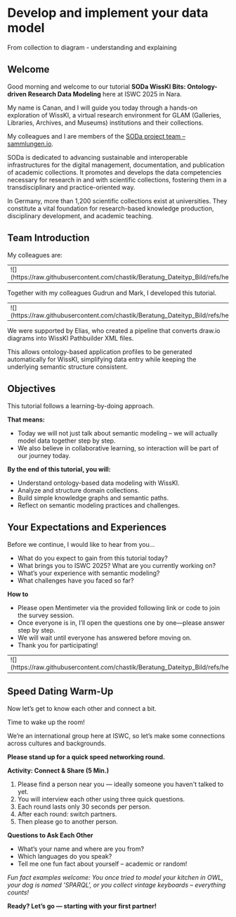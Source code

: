 <!--
*titel:
*author:in/urheber:in: 
orcid: 
email: SODa@sammlungen.io
*lizenz: cc by
lizenzlink: https://creativecommons.org/
*persistenter OER link: 
language: 
version:  v1
beschreibung: 
format: SODa WissKI How-to-Tutorial
modultitel: 
modul: Unit 1
einheitstitel: Welcome and warm-up 
eiheit: Einheit 1
lernziel: 

baustein:
zielgruppe: https://zenodo.org/records/15574575
gestaltungsprinzip: 
keywords: ???
erstellungsdatum: 

technische metadaten:
medientyp: text
dateiformat: .md
dauer: 
größe:
software: Web

icon: https://github.com/chastik/Beratung_Dateityp_Bild/refs/heads/main/resources/SODa-Logo_full.svg

link: https://raw.githubusercontent.com/chastik/WissKI/refs/heads/main/soda.css

-->



# Develop and implement your data model 

From collection to diagram - understanding and explaining

## Welcome

Good morning and welcome to our tutorial **SODa WissKI Bits: Ontology-driven Research Data Modeling** here at ISWC 2025 in Nara. 

My name is Canan, and I will guide you today through a hands-on exploration of WissKI, a virtual research environment for GLAM (Galleries, Libraries, Archives, and Museums) institutions and their collections.

My colleagues and I are members of the [SODa project team – sammlungen.io](https://sammlungen.io/projekt).

SODa is dedicated to advancing sustainable and interoperable infrastructures for the digital management, documentation, and publication of academic collections. It promotes and develops the data competencies necessary for research in and with scientific collections, fostering them in a transdisciplinary and practice-oriented way.

In Germany, more than 1,200 scientific collections exist at universities. They constitute a vital foundation for research-based knowledge production, disciplinary development, and academic teaching.

## Team Introduction

My colleagues are:

<table>
  <tr>
    <td>![](https://raw.githubusercontent.com/chastik/Beratung_Dateityp_Bild/refs/heads/main/schwenk.jpg)<!--width="100%"--> </td>
    <td>![](https://raw.githubusercontent.com/chastik/Beratung_Dateityp_Bild/refs/heads/main/fichtner.jpg)<!--width="100%"--> </td>
     </tr>
</table>

Together with my colleagues Gudrun and Mark, I developed this tutorial.

 <table>
  <tr>
  <td>![](https://raw.githubusercontent.com/chastik/Beratung_Dateityp_Bild/refs/heads/main/Tzortzakakis1.jpg)<!--width="100%"--> </td>
     </tr>
</table>

We were supported by Elias, who created a pipeline that converts draw.io diagrams into WissKI Pathbuilder XML files. 

This allows ontology-based application profiles to be generated automatically for WissKI, simplifying data entry while keeping the underlying semantic structure consistent.

## Objectives

This tutorial follows a learning-by-doing approach. 

**That means:** 

* Today we will not just talk about semantic modeling – we will actually model data together step by step. 
* We also believe in collaborative learning, so interaction will be part of our journey today.

**By the end of this tutorial, you will:**

* Understand ontology-based data modeling with WissKI.
* Analyze and structure domain collections.
* Build simple knowledge graphs and semantic paths.
* Reflect on semantic modeling practices and challenges.

## Your Expectations and Experiences

Before we continue, I would like to hear from you... 

* What do you expect to gain from this tutorial today?
* What brings you to ISWC 2025? What are you currently working on?
* What’s your experience with semantic modeling? 
* What challenges have you faced so far?

**How to**

* Please open Mentimeter via the provided following link or code to join the survey session. 
* Once everyone is in, I’ll open the questions one by one—please answer step by step. 
* We will wait until everyone has answered before moving on.
* Thank you for participating!

 <table>
  <tr>
  <td>![](https://raw.githubusercontent.com/chastik/Beratung_Dateityp_Bild/refs/heads/main/mentimeter_expectations.png)<!--width="100%"--> </td>
     </tr>
</table>

## Speed Dating Warm-Up

Now let’s get to know each other and connect a bit.

Time to wake up the room! 

We’re an international group here at ISWC, so let’s make some connections across cultures and backgrounds. 

**Please stand up for a quick speed networking round.**


**Activity: Connect & Share (5 Min.)**

1. Please find a person near you — ideally someone you haven't talked to yet.
2. You will interview each other using three quick questions.
3. Each round lasts only 30 seconds per person.
4. After each round: switch partners.
5. Then please go to another person.

**Questions to Ask Each Other**

* What’s your name and where are you from?
* Which languages do you speak?
* Tell me one fun fact about yourself – academic or random!


*Fun fact examples welcome: You once tried to model your kitchen in OWL, your dog is named 'SPARQL', or you collect vintage keyboards – everything counts!*

**Ready? Let’s go — starting with your first partner!**
